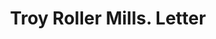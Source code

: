 ---
doi: 10.7916/D8WD5BP7
date_other: '1902'
date_other_textual: '1902'
form: correspondence
genre:
- Letters (correspondence)
name:
- Troy Roller Mills
object_in_context_url: https://biggert.cul.columbia.edu/items/view/ave_biggert_01567
subject_hierarchical_geographic:
- Troy, Tennessee, United States
subject_name:
- Troy Roller Mills
title: Troy Roller Mills. Letter
sort_title: Troy Roller Mills. Letter
call_number: ave_biggert_01567
coordinates:
- 36.340833333333336,-89.15666666666667
pid: ave_biggert_01567
identifiers: ave_biggert_01567
permalink: /biggert/ave_biggert_01567/
layout: iiif-image-page
---